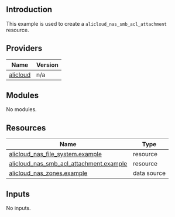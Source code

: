 <!-- BEGIN_TF_DOCS -->
## Introduction

This example is used to create a `alicloud_nas_smb_acl_attachment` resource.

## Providers

| Name | Version |
|------|---------|
| <a name="provider_alicloud"></a> [alicloud](#provider\_alicloud) | n/a |

## Modules

No modules.

## Resources

| Name | Type |
|------|------|
| [alicloud_nas_file_system.example](https://registry.terraform.io/providers/aliyun/alicloud/latest/docs/resources/nas_file_system) | resource |
| [alicloud_nas_smb_acl_attachment.example](https://registry.terraform.io/providers/aliyun/alicloud/latest/docs/resources/nas_smb_acl_attachment) | resource |
| [alicloud_nas_zones.example](https://registry.terraform.io/providers/aliyun/alicloud/latest/docs/data-sources/nas_zones) | data source |

## Inputs

No inputs.
<!-- END_TF_DOCS -->    